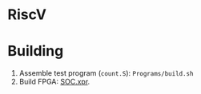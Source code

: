 # RiscV

# Building
1. Assemble test program (`count.S`): ```Programs/build.sh```
2. Build FPGA: [SOC.xpr](FPGA\SOC.xpr).

